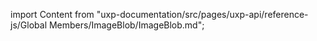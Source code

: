 
import Content from "uxp-documentation/src/pages/uxp-api/reference-js/Global Members/ImageBlob/ImageBlob.md";

<Content query="product=xd"/>

